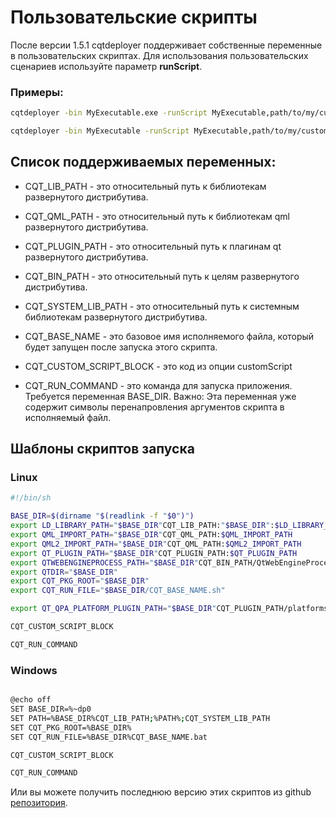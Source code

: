 # Пользовательские скрипты

После версии 1.5.1 cqtdeployer поддерживает собственные переменные в пользовательских скриптах.
Для использования пользовательских сценариев используйте параметр **runScript**.

### Примеры:

```bash
cqtdeployer -bin MyExecutable.exe -runScript MyExecutable,path/to/my/custom/script.bat 
```

```bash
cqtdeployer -bin MyExecutable -runScript MyExecutable,path/to/my/custom/script.sh 
```

## Список поддерживаемых переменных:

* CQT_LIB_PATH - это относительный путь к библиотекам развернутого дистрибутива.
* CQT_QML_PATH - это относительный путь к библиотекам qml развернутого дистрибутива.
* CQT_PLUGIN_PATH - это относительный путь к плагинам qt развернутого дистрибутива.
* CQT_BIN_PATH - это относительный путь к целям развернутого дистрибутива.

* CQT_SYSTEM_LIB_PATH - это относительный путь к системным библиотекам развернутого дистрибутива.
* CQT_BASE_NAME - это базовое имя исполняемого файла, который будет запущен после запуска этого скрипта.
* CQT_CUSTOM_SCRIPT_BLOCK - это код из опции customScript
* CQT_RUN_COMMAND - это команда для запуска приложения. Требуется переменная BASE_DIR. Важно: Эта переменная уже содержит символы перенапровления аргументов скрипта в исполняемый файл.

## Шаблоны скриптов запуска

### Linux 

```bash
#!/bin/sh

BASE_DIR=$(dirname "$(readlink -f "$0")")
export LD_LIBRARY_PATH="$BASE_DIR"CQT_LIB_PATH:"$BASE_DIR":$LD_LIBRARY_PATH
export QML_IMPORT_PATH="$BASE_DIR"CQT_QML_PATH:$QML_IMPORT_PATH
export QML2_IMPORT_PATH="$BASE_DIR"CQT_QML_PATH:$QML2_IMPORT_PATH
export QT_PLUGIN_PATH="$BASE_DIR"CQT_PLUGIN_PATH:$QT_PLUGIN_PATH
export QTWEBENGINEPROCESS_PATH="$BASE_DIR"CQT_BIN_PATH/QtWebEngineProcess
export QTDIR="$BASE_DIR"
export CQT_PKG_ROOT="$BASE_DIR"
export CQT_RUN_FILE="$BASE_DIR/CQT_BASE_NAME.sh"

export QT_QPA_PLATFORM_PLUGIN_PATH="$BASE_DIR"CQT_PLUGIN_PATH/platforms:$QT_QPA_PLATFORM_PLUGIN_PATH

CQT_CUSTOM_SCRIPT_BLOCK

CQT_RUN_COMMAND
```

### Windows 

```bash

@echo off
SET BASE_DIR=%~dp0
SET PATH=%BASE_DIR%CQT_LIB_PATH;%PATH%;CQT_SYSTEM_LIB_PATH
SET CQT_PKG_ROOT=%BASE_DIR%
SET CQT_RUN_FILE=%BASE_DIR%CQT_BASE_NAME.bat

CQT_CUSTOM_SCRIPT_BLOCK

CQT_RUN_COMMAND
```


Или вы можете получить последнюю версию этих скриптов из github [репозитория](https://github.com/QuasarApp/CQtDeployer/tree/main/src/Deploy/src/ScriptsTemplates).
